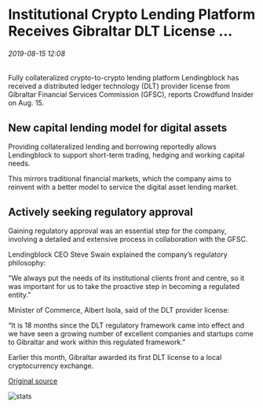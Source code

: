 # Institutional Crypto Lending Platform Receives Gibraltar DLT License ...

###### 2019-08-15 12:08

Fully collateralized crypto-to-crypto lending platform Lendingblock has received a distributed ledger technology (DLT) provider license from Gibraltar Financial Services Commission (GFSC), reports Crowdfund Insider on Aug. 15.

## New capital lending model for digital assets

Providing collateralized lending and borrowing reportedly allows Lendingblock to support short-term trading, hedging and working capital needs.

This mirrors traditional financial markets, which the company aims to reinvent with a better model to service the digital asset lending market.

## Actively seeking regulatory approval

Gaining regulatory approval was an essential step for the company, involving a detailed and extensive process in collaboration with the GFSC.

Lendingblock CEO Steve Swain explained the company’s regulatory philosophy:

“We always put the needs of its institutional clients front and centre, so it was important for us to take the proactive step in becoming a regulated entity.”

Minister of Commerce, Albert Isola, said of the DLT provider license:

“It is 18 months since the DLT regulatory framework came into effect and we have seen a growing number of excellent companies and startups come to Gibraltar and work within this regulated framework.”

Earlier this month, Gibraltar awarded its first DLT license to a local cryptocurrency exchange.

[Original source](https://cointelegraph.com/news/institutional-crypto-lending-platform-receives-gibraltar-dlt-license)

![stats](https://c.statcounter.com/11760860/0/a89fa40b/1/ "stats")